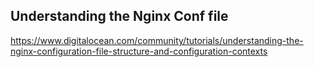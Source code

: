 ## Understanding the Nginx Conf file
https://www.digitalocean.com/community/tutorials/understanding-the-nginx-configuration-file-structure-and-configuration-contexts

